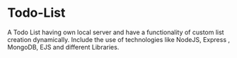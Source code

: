 # Todo-List
A Todo List having own local server and have a functionality of custom list creation dynamically. Include the use of technologies like NodeJS, Express , MongoDB, EJS and different Libraries. 
